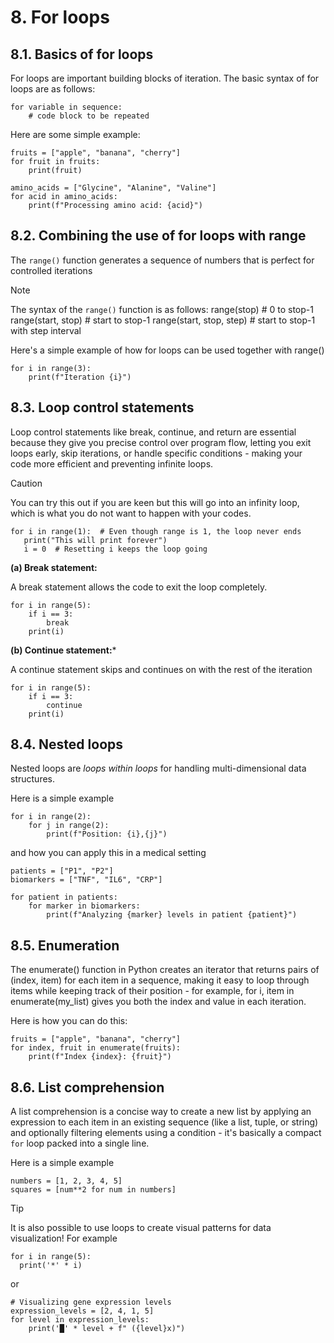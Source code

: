 # 8. For loops

## 8.1. Basics of for loops

For loops are important building blocks of iteration. 
The basic syntax of for loops are as follows:

```
for variable in sequence:
    # code block to be repeated
```

Here are some simple example:

```
fruits = ["apple", "banana", "cherry"]
for fruit in fruits:
    print(fruit)
```

```
amino_acids = ["Glycine", "Alanine", "Valine"]
for acid in amino_acids:
    print(f"Processing amino acid: {acid}")
```

## 8.2. Combining the use of for loops with range

The `range()` function generates a sequence of numbers that is perfect for controlled iterations 

> [!NOTE]
> The syntax of the `range()` function is as follows:
> range(stop)           # 0 to stop-1
> range(start, stop)    # start to stop-1
> range(start, stop, step)  # start to stop-1 with step interval

Here's a simple example of how for loops can be used together with range()

```
for i in range(3):
    print(f"Iteration {i}")
```

## 8.3. Loop control statements 

Loop control statements like break, continue, and return are essential because they give you precise control over program flow, letting you exit loops early, skip iterations, or handle specific conditions - making your code more efficient and preventing infinite loops.

> [!CAUTION]
> You can try this out if you are keen but this will go into an infinity loop, which is what you do not want to happen with your codes.
>
> ```
> for i in range(1):  # Even though range is 1, the loop never ends
>    print("This will print forever")
>    i = 0  # Resetting i keeps the loop going
> ```

**(a) Break statement:**

A break statement allows the code to exit the loop completely. 

```
for i in range(5):
    if i == 3:
        break
    print(i)
```

**(b) Continue statement:***

A continue statement skips and continues on with the rest of the iteration

```
for i in range(5):
    if i == 3:
        continue
    print(i)
```

## 8.4. Nested loops

Nested loops are _loops within loops_ for handling multi-dimensional data structures. 

Here is a simple example

```
for i in range(2):
    for j in range(2):
        print(f"Position: {i},{j}")
```

and how you can apply this in a medical setting

```
patients = ["P1", "P2"]
biomarkers = ["TNF", "IL6", "CRP"]

for patient in patients:
    for marker in biomarkers:
        print(f"Analyzing {marker} levels in patient {patient}")
```

## 8.5. Enumeration

The enumerate() function in Python creates an iterator that returns pairs of (index, item) for each item in a sequence, making it easy to loop through items while keeping track of their position - for example, for i, item in enumerate(my_list) gives you both the index and value in each iteration.

Here is how you can do this:

```
fruits = ["apple", "banana", "cherry"]
for index, fruit in enumerate(fruits):
    print(f"Index {index}: {fruit}")
```

## 8.6. List comprehension

A list comprehension is a concise way to create a new list by applying an expression to each item in an existing sequence (like a list, tuple, or string) and optionally filtering elements using a condition - it's basically a compact `for` loop packed into a single line.

Here is a simple example

```
numbers = [1, 2, 3, 4, 5]
squares = [num**2 for num in numbers]
```

> [!TIP]
> It is also possible to use loops to create visual patterns for data visualization!
> For example
>
> ```
> for i in range(5):
>   print('*' * i)
> ```
>
> or
>
> ```
> # Visualizing gene expression levels
> expression_levels = [2, 4, 1, 5]
> for level in expression_levels:
>     print('█' * level + f" ({level}x)")
> ```
